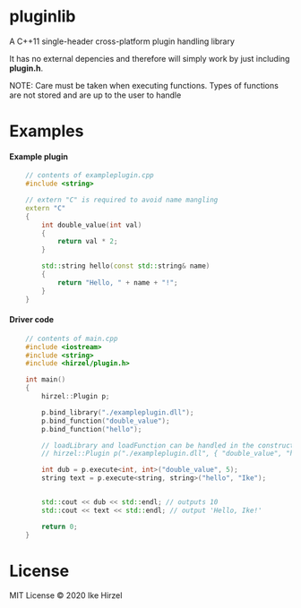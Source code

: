 pluginlib
========
A C++11 single-header cross-platform plugin handling library

It has no external depencies and therefore will simply work by just including **plugin.h**.

NOTE: Care must be taken when executing functions. Types of functions are not stored and 
are up to the user to handle

Examples
========
#### Example plugin
```c++
	// contents of exampleplugin.cpp
	#include <string>

	// extern "C" is required to avoid name mangling
	extern "C"
	{
		int double_value(int val)
		{
			return val * 2;
		}

		std::string hello(const std::string& name)
		{
			return "Hello, " + name + "!";
		}
	}
```
#### Driver code
```c++
	// contents of main.cpp
	#include <iostream>
	#include <string>
	#include <hirzel/plugin.h>

	int main()
	{
		hirzel::Plugin p;

		p.bind_library("./exampleplugin.dll");
		p.bind_function("double_value");
		p.bind_function("hello");

		// loadLibrary and loadFunction can be handled in the constructor well:
		// hirzel::Plugin p("./exampleplugin.dll", { "double_value", "hello" });

		int dub = p.execute<int, int>("double_value", 5);
		string text = p.execute<string, string>("hello", "Ike");


		std::cout << dub << std::endl; // outputs 10
		std::cout << text << std::endl; // output 'Hello, Ike!'

		return 0;
	}
```
License
=======
MIT License © 2020 Ike Hirzel
